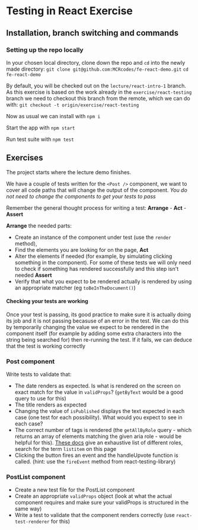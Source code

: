 # Testing in React Exercise

## Installation, branch switching and commands

### Setting up the repo locally
In your chosen local directory, clone down the repo and `cd` into the newly made directory:
```git clone git@github.com:MCRcodes/fe-react-demo.git```
```cd fe-react-demo```

By default, you will be checked out on the `lecture/react-intro-1` branch. As this exercise is based on the work already in the `exercise/react-testing` branch we need to checkout this branch from the remote, which we can do with:
```git checkout -t origin/exercise/react-testing```

Now as usual we can install with
```npm i```

Start the app with
```npm start```

Run test suite with
```npm test```

## Exercises
The project starts where the lecture demo finishes.

We have a couple of tests written for the `<Post />` component, we want to cover all code paths that will change the output of the component. *You do not need to change the components to get your tests to pass*

Remember the general thought process for writing a test: **Arrange** - **Act** - **Assert**

**Arrange** the needed parts:
- Create an instance of the component under test (use the `render` method),
- Find the elements you are looking for on the page,
**Act**
- Alter the elements if needed (for example, by simulating clicking something in the component). For some of these tests we will only need to check if something has rendered successfully and this step isn't needed
**Assert**
- Verify that what you expect to be rendered actually is rendered by using an appropriate matcher (eg `toBeInTheDocument()`)

#### Checking your tests are working 
Once your test is passing, its good practice to make sure it is actually doing its job and it is not passing becasuse of an error in the test. We can do this by temporarily changing the value we expect to be rendered in the component itself (for example by adding some extra characters into the string being searched for) then re-running the test. If it fails, we can deduce that the test is working correctly

### Post component
Write tests to validate that:
- The date renders as expected. Is what is rendered on the screen on exact match for the value in `validProps`? (`getByText` would be a good query to use for this)
- The title renders as expected
- Changing the value of `isPublished` displays the text expected in each case (one test for each possibility). What would you expect to see in each case?
- The correct number of tags is rendered (the `getAllByRole` query - which returns an array of elements matching the given aria role - would be helpful for this). [These docs](https://www.w3.org/TR/wai-aria-1.2/) give an exhaustive list of different roles, search for the term `listitem` on this page
- Clicking the button fires an event and the handleUpvote function is called.  (hint: use the `fireEvent` method from react-testing-library)

### PostList component
- Create a new test file for the PostList component
- Create an appropriate `validProps` object (look at what the actual component requires and make sure your validProps is structured in the same way)
- Write a test to validate that the component renders correctly (use `react-test-renderer` for this)